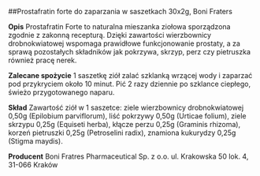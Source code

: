 ##Prostafratin forte do zaparzania w saszetkach 30x2g, Boni Fraters

**Opis** Prostafratin Forte to naturalna mieszanka ziołowa sporządzona zgodnie z zakonną recepturą. Dzięki zawartości wierzbownicy drobnokwiatowej wspomaga prawidłowe funkcjonowanie prostaty, a za sprawą pozostałych składników jak pokrzywa, skrzyp, perz czy pietruszka również pracę nerek. 

**Zalecane spożycie** 1 saszetkę ziół zalać szklanką wrzącej wody i zaparzać pod przykryciem około 10 minut. Pić 2 razy dziennie po szklance ciepłego, świeżo przygotowanego naparu.

**Skład** Zawartość ziół w 1 saszetce: ziele wierzbownicy drobnokwiatowej 0,50g (Epilobium parviflorum), liść pokrzywy 0,50g (Urticae folium), ziele skrzypu 0,25g (Equiseti herba), kłącze perzu 0,25g (Graminis rhizoma), korzeń pietruszki 0,25g (Petroselini radix), znamiona kukurydzy 0,25g (Stigma maydis).

**Producent** Boni Fratres Pharmaceutical Sp. z o.o. 
ul. Krakowska 50 lok. 4, 31-066 Kraków